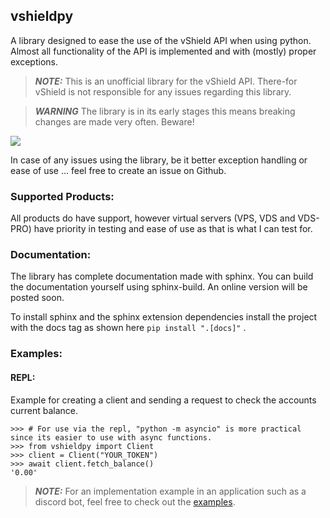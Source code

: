 ## vshieldpy
A library designed to ease the use of the vShield API when using python.
Almost all functionality of the API is implemented and with (mostly) proper exceptions.

> **_NOTE:_** This is an unofficial library for the vShield API. There-for vShield is not responsible for any issues regarding this library.

> **_WARNING_** The library is in its early stages this means breaking changes are made very often. Beware!

<a href="https://vshield.pro"><img src="https://cdn.discordapp.com/attachments/1048581891411951636/1170771111361917008/bannerblue.png?ex=655a4090&is=6547cb90&hm=a0579448a362ca4b2c9dc8014ed765d0c7579ecd19043c6a24dd65e6981edbcf&"></a>

In case of any issues using the library, be it better exception handling or ease of use ... feel free to create an issue on Github.

### Supported Products:

All products do have support, however virtual servers (VPS, VDS and VDS-PRO)
have priority in testing and ease of use as that is what I can test for. 

### Documentation:

The library has complete documentation made with sphinx. You can build the documentation yourself using sphinx-build. An online version will be posted soon.

To install sphinx and the sphinx extension dependencies install the project with the docs tag as shown here `pip install ".[docs]"` .

### Examples:

#### REPL:
Example for creating a client and sending a request to check the accounts current balance.
		
```python-repl
>>> # For use via the repl, "python -m asyncio" is more practical since its easier to use with async functions.
>>> from vshieldpy import Client
>>> client = Client("YOUR_TOKEN")
>>> await client.fetch_balance()
'0.00'
```

> **_NOTE:_** For an implementation example in an application such as a discord bot, feel free to check out the [examples](examples/EXAMPLES.md).
